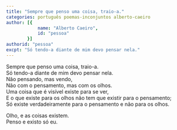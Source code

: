 ```yaml
---
title: "Sempre que penso uma coisa, traio-a."
categories: português poemas-inconjuntos alberto-caeiro
author: [{
			name: "Alberto Caeiro",
			id: "pessoa"
		}]
authorid: "pessoa"
excpt: "Só tendo-a diante de mim devo pensar nela."
---
```

Sempre que penso uma coisa, traio-a. \
Só tendo-a diante de mim devo pensar nela. \
Não pensando, mas vendo, \
Não com o pensamento, mas com os olhos. \
Uma coisa que é visível existe para se ver, \
E o que existe para os olhos não tem que existir para o pensamento; \
Só existe verdadeiramente para o pensamento e não para os olhos.

Olho, e as coisas existem. \
Penso e existo só eu.